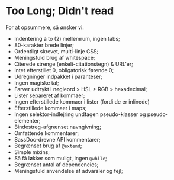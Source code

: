 
# Too Long; Didn't read

For at opsummere, så ønsker vi:

* Indentering á to (2) mellemrum, ingen tabs;
* 80-karakter brede linjer;
* Ordentligt skrevet, multi-linje CSS;
* Meningsfuld brug af whitespace;
* Citerede strenge (enkelt-citationstegn) & URL'er;
* Intet efterstillet 0, obligatorisk førende 0;
* Udregninger indpakket i paranteser;
* Ingen magiske tal;
* Farver udtrykt i nøgleord > HSL > RGB > hexadecimal;
* Lister separeret af kommaer;
* Ingen efterstillede kommaer i lister (fordi de er inlinede)
* Efterstillede kommaer i maps;
* Ingen selektor-indlejring undtagen pseudo-klasser og pseudo-elementer;
* Bindestreg-afgrænset navngivning;
* Omfattende kommentarer;
* SassDoc-drevne API kommentarer;
* Begrænset brug af `@extend`;
* Simple mixins;
* Så få løkker som muligt, ingen `@while`;
* Begrænset antal af dependencies;
* Meningsfuld anvendelse af advarsler og fejl;
